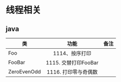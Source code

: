 # 线程相关
## java
| 类   |      功能      |  备注 |
|----------|:-------------:|------:|
| Foo |1114、按序打印 |  |
| FooBar |1115. 交替打印FooBar|  |
| ZeroEvenOdd | 1116. 打印零与奇偶数 |  |
